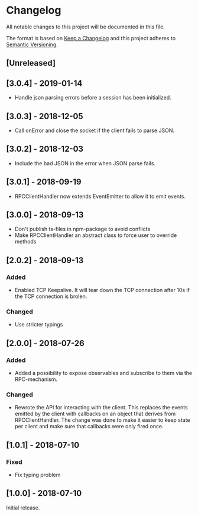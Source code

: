 # Changelog

All notable changes to this project will be documented in this file.

The format is based on [Keep a Changelog](http://keepachangelog.com/en/1.0.0/)
and this project adheres to [Semantic Versioning](http://semver.org/spec/v2.0.0.html).

## [Unreleased]

## [3.0.4] - 2019-01-14

-   Handle json parsing errors before a session has been initialized.

## [3.0.3] - 2018-12-05

-   Call onError and close the socket if the client fails to parse JSON.

## [3.0.2] - 2018-12-03

-   Include the bad JSON in the error when JSON parse fails.

## [3.0.1] - 2018-09-19

-   RPCClientHandler now extends EventEmitter to allow it to emit events.

## [3.0.0] - 2018-09-13

-   Don't publish ts-files in npm-package to avoid conflicts
-   Make RPCClientHandler an abstract class to force user to override methods

## [2.0.2] - 2018-09-13

### Added

-   Enabled TCP Keepalive. It will tear down the TCP connection after 10s if
    the TCP connection is brolen.

### Changed

-   Use stricter typings

## [2.0.0] - 2018-07-26

### Added

-   Added a possibility to expose observables and subscribe to them
    via the RPC-mechanism.

### Changed

-   Rewrote the API for interacting with the client. This replaces the events emitted
    by the client with callbacks on an object that derives from RPCClientHandler.
    The change was done to make it easier to keep state per client and make sure
    that callbacks were only fired once.

## [1.0.1] - 2018-07-10

### Fixed

-   Fix typing problem

## [1.0.0] - 2018-07-10

Initial release.
